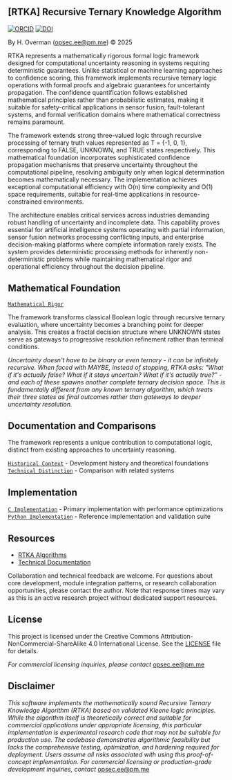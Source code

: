 
## [RTKA] Recursive Ternary Knowledge Algorithm 

[![ORCID](https://img.shields.io/badge/ORCID-0009--0007--9737--762X-green.svg)](https://orcid.org/0009-0007-9737-762X)
[![DOI](https://zenodo.org/badge/DOI/10.5281/zenodo.17173499.svg)](https://doi.org/10.5281/zenodo.17173499)

By H. Overman ([opsec.ee@pm.me](mailto:opsec.ee@pm.me)) © 2025

RTKA represents a mathematically rigorous formal logic framework designed for computational uncertainty reasoning in systems requiring deterministic guarantees. Unlike statistical or machine learning approaches to confidence scoring, this framework implements recursive ternary logic operations with formal proofs and algebraic guarantees for uncertainty propagation. The confidence quantification follows established mathematical principles rather than probabilistic estimates, making it suitable for safety-critical applications in sensor fusion, fault-tolerant systems, and formal verification domains where mathematical correctness remains paramount.

The framework extends strong three-valued logic through recursive processing of ternary truth values represented as T = {-1, 0, 1}, corresponding to FALSE, UNKNOWN, and TRUE states respectively. This mathematical foundation incorporates sophisticated confidence propagation mechanisms that preserve uncertainty throughout the computational pipeline, resolving ambiguity only when logical determination becomes mathematically necessary. The implementation achieves exceptional computational efficiency with O(n) time complexity and O(1) space requirements, suitable for real-time applications in resource-constrained environments.

The architecture enables critical services across industries demanding robust handling of uncertainty and incomplete data. This capability proves essential for artificial intelligence systems operating with partial information, sensor fusion networks processing conflicting inputs, and enterprise decision-making platforms where complete information rarely exists. The system provides deterministic processing methods for inherently non-deterministic problems while maintaining mathematical rigor and operational efficiency throughout the decision pipeline.

## Mathematical Foundation
[`Mathematical Rigor`](https://opsec-ee.github.io/rtka-u/docs/index.html)

The framework transforms classical Boolean logic through recursive ternary evaluation, where uncertainty becomes a branching point for deeper analysis. This creates a fractal decision structure where UNKNOWN states serve as gateways to progressive resolution refinement rather than terminal conditions.

_Uncertainty doesn't have to be binary or even ternary - it can be infinitely recursive. When faced with MAYBE, instead of stopping, RTKA asks: "What if it's actually false? What if it stays uncertain? What if it's actually true?" - and each of these spawns another complete ternary decision space.
This is fundamentally different from any known ternary algorithm, which treats their three states as final outcomes rather than gateways to deeper uncertainty resolution._

## Documentation and Comparisons

The framework represents a unique contribution to computational logic, distinct from existing approaches to uncertainty reasoning.

[`Historical Context`](docs/papers/rtka_foundation.md) - Development history and theoretical foundations  
[`Technical Distinction`](docs/papers/technical-distinction.md) - Comparison with related systems

## Implementation

[`C Implementation`](code/core/rtka_core_bridge.c) - Primary implementation with performance optimizations  
[`Python Implementation`](code/py/rtka_u.py) - Reference implementation and validation suite

## Resources
- [RTKA Algorithms](https://opsec-ee.github.io/rtka-u/docs/index.html)
- [Technical Documentation](docs/rtka.pdf)

Collaboration and technical feedback are welcome.
For questions about core development, module integration patterns, or research collaboration opportunities, please contact the author. Note that response times may vary as this is an active research project without dedicated support resources.

## License

This project is licensed under the Creative Commons Attribution-NonCommercial-ShareAlike 4.0 International License. See the [LICENSE](LICENSE) file for details.

_For commercial licensing inquiries, please contact_ opsec.ee@pm.me

## Disclaimer

_This software implements the mathematically sound Recursive Ternary Knowledge Algorithm (RTKA) based on validated Kleene logic principles. While the algorithm itself is theoretically correct and suitable for commercial applications under appropriate licensing, this particular implementation is experimental research code that may not be suitable for production use. The codebase demonstrates algorithmic feasibility but lacks the comprehensive testing, optimization, and hardening required for deployment. Users assume all risks associated with using this proof-of-concept implementation. For commercial licensing or production-grade development inquiries, contact_ opsec.ee@pm.me
